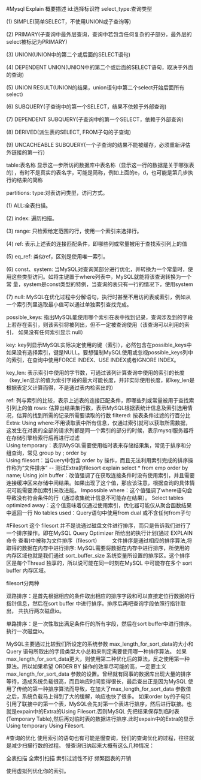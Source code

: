 #Mysql Explain
概要描述
id:选择标识符
select_type:查询类型

(1) SIMPLE(简单SELECT，不使用UNION或子查询等)

(2) PRIMARY(子查询中最外层查询，查询中若包含任何复杂的子部分，最外层的select被标记为PRIMARY)

(3) UNION(UNION中的第二个或后面的SELECT语句)

(4) DEPENDENT UNION(UNION中的第二个或后面的SELECT语句，取决于外面的查询)

(5) UNION RESULT(UNION的结果，union语句中第二个select开始后面所有select)

(6) SUBQUERY(子查询中的第一个SELECT，结果不依赖于外部查询)

(7) DEPENDENT SUBQUERY(子查询中的第一个SELECT，依赖于外部查询)

(8) DERIVED(派生表的SELECT, FROM子句的子查询)

(9) UNCACHEABLE SUBQUERY(一个子查询的结果不能被缓存，必须重新评估外链接的第一行)

table:表名称
显示这一步所访问数据库中表名称（显示这一行的数据是关于哪张表的），有时不是真实的表名字，可能是简称，例如上面的e，d，也可能是第几步执行的结果的简称

partitions:
type:对表访问类型，访问方式。

(1) ALL:全表扫描。

(2) index: 遍历扫描。

(3) range: 只检索给定范围的行，使用一个索引来选择行。

(4) ref: 表示上述表的连接匹配条件，即哪些列或常量被用于查找索引列上的值

(5) eq_ref: 类似ref，区别是使用唯一索引。

(6) const、system: 当MySQL对查询某部分进行优化，并转换为一个常量时，使用这些类型访问。如将主键置于where列表中，MySQL就能将该查询转换为一个常
量，system是const类型的特例，当查询的表只有一行的情况下，使用system

(7) null: MySQL在优化过程中分解语句，执行时甚至不用访问表或索引，例如从一个索引列里选取最小值可以通过单独索引查找完成。

possible_keys: 指出MySQL能使用哪个索引在表中找到记录，查询涉及到的字段上若存在索引，则该索引将被列出，但不一定被查询使用（该查询可以利用的索引，
如果没有任何索引显示 null）

key: key列显示MySQL实际决定使用的键（索引），必然包含在possible_keys中
如果没有选择索引，键是NULL。要想强制MySQL使用或忽视possible_keys列中的索引，在查询中使用FORCE INDEX、USE INDEX或者IGNORE INDEX。

key_len: 表示索引中使用的字节数，可通过该列计算查询中使用的索引的长度（key_len显示的值为索引字段的最大可能长度，并非实际使用长度，即key_len是根据表定义计算而得，不是通过表内检索出的）

ref: 列与索引的比较，表示上述表的连接匹配条件，即哪些列或常量被用于查找索引列上的值
rows:  估算出结果集行数，表示MySQL根据表统计信息及索引选用情况，估算的找到所需的记录所需要读取的行数
filtered: 按表条件过滤的行百分比
Extra:
Using where:不用读取表中所有信息，仅通过索引就可以获取所需数据，这发生在对表的全部的请求列都是同一个索引的部分的时候，表示mysql服务器将在存储引擎检索行后再进行过滤      
Using temporary：表示MySQL需要使用临时表来存储结果集，常见于排序和分组查询，常见 group by ; order by    
Using filesort：当Query中包含 order by 操作，而且无法利用索引完成的排序操作称为“文件排序”
-- 测试Extra的filesort
explain select * from emp order by name;
Using join buffer：改值强调了在获取连接条件时没有使用索引，并且需要连接缓冲区来存储中间结果。如果出现了这个值，那应该注意，根据查询的具体情况可能需要添加索引来改进能。
Impossible where：这个值强调了where语句会导致没有符合条件的行（通过收集统计信息不可能存在结果）。
Select tables optimized away：这个值意味着仅通过使用索引，优化器可能仅从聚合函数结果中返回一行
No tables used：Query语句中使用from dual 或不含任何from子句

#Filesort
这个 filesort 并不是说通过磁盘文件进行排序，而只是告诉我们进行了一个排序操作。即在MySQL Query Optimizer 所给出的执行计划(通过 EXPLAIN 命令
查看)中被称为文件排序（filesort）
  文件排序是通过相应的排序算法,将取得的数据在内存中进行排序: MySQL需要将数据在内存中进行排序，所使用的内存区域也就是我们通过
sort_buffer_size 系统变量所设置的排序区。这个排序区是每个Thread 独享的，所以说可能在同一时刻在MySQL 中可能存在多个 sort buffer 内存区域。

filesort分两种

双路排序：是首先根据相应的条件取出相应的排序字段和可以直接定位行数据的行指针信息，然后在sort buffer 中进行排序。排序后再吧查询字段依照行指针取出，
共执行两次磁盘io。

单路排序：是一次性取出满足条件行的所有字段，然后在sort buffer中进行排序。 执行一次磁盘io。

MySQL主要通过比较我们所设定的系统参数 max_length_for_sort_data的大小和Query 语句所取出的字段类型大小总和来判定需要使用哪一种排序算法。
如果 max_length_for_sort_data更大，则使用第二种优化后的算法，反之使用第一种算法。所以如果希望 ORDER BY 操作的效率尽可能的高，一定要主义
max_length_for_sort_data 参数的设置。曾经就有同事的数据库出现大量的排序等待，造成系统负载很高，而且响应时间变得很长，最后查出正是因为MySQL 
使用了传统的第一种排序算法而导致，在加大了max_length_for_sort_data 参数值之后，系统负载马上得到了大的缓解，响应也快了很多。
如果order by的子句只引用了联接中的第一个表，MySQL会先对第一个表进行排序，然后进行联接。也就是expain中的Extra的Using Filesort.否则MySQL
先把结果保存到临时表(Temporary Table),然后再对临时表的数据进行排序.此时expain中的Extra的显示Using temporary Using Filesort.


#查询的优化
使用索引的语句也有可能是慢查询，我们的查询优化的过程，往往就是减少扫描行数的过程。
慢查询归纳起来大概有这么几种情况：

全表扫描
全索引扫描
索引过滤性不好
频繁回表的开销

使用虚拟列优化你的索引。
